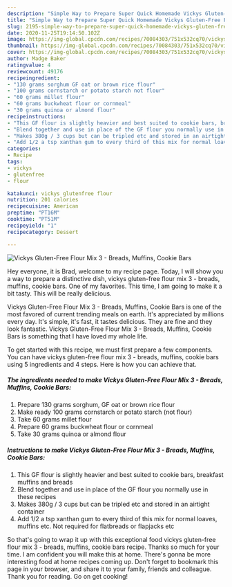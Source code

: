 ```yaml
---
description: "Simple Way to Prepare Super Quick Homemade Vickys Gluten-Free Flour Mix 3 - Breads, Muffins, Cookie Bars"
title: "Simple Way to Prepare Super Quick Homemade Vickys Gluten-Free Flour Mix 3 - Breads, Muffins, Cookie Bars"
slug: 2195-simple-way-to-prepare-super-quick-homemade-vickys-gluten-free-flour-mix-3-breads-muffins-cookie-bars
date: 2020-11-25T19:14:50.102Z
image: https://img-global.cpcdn.com/recipes/70084303/751x532cq70/vickys-gluten-free-flour-mix-3-breads-muffins-cookie-bars-recipe-main-photo.jpg
thumbnail: https://img-global.cpcdn.com/recipes/70084303/751x532cq70/vickys-gluten-free-flour-mix-3-breads-muffins-cookie-bars-recipe-main-photo.jpg
cover: https://img-global.cpcdn.com/recipes/70084303/751x532cq70/vickys-gluten-free-flour-mix-3-breads-muffins-cookie-bars-recipe-main-photo.jpg
author: Madge Baker
ratingvalue: 4
reviewcount: 49176
recipeingredient:
- "130 grams sorghum GF oat or brown rice flour"
- "100 grams cornstarch or potato starch not flour"
- "60 grams millet flour"
- "60 grams buckwheat flour or cornmeal"
- "30 grams quinoa or almond flour"
recipeinstructions:
- "This GF flour is slightly heavier and best suited to cookie bars, breakfast muffins and breads"
- "Blend together and use in place of the GF flour you normally use in these recipes"
- "Makes 380g / 3 cups but can be tripled etc and stored in an airtight container"
- "Add 1/2 a tsp xanthan gum to every third of this mix for normal loaves, muffins etc. Not required for flatbreads or flapjacks etc"
categories:
- Recipe
tags:
- vickys
- glutenfree
- flour

katakunci: vickys glutenfree flour 
nutrition: 201 calories
recipecuisine: American
preptime: "PT16M"
cooktime: "PT51M"
recipeyield: "1"
recipecategory: Dessert

---
```



![Vickys Gluten-Free Flour Mix 3 - Breads, Muffins, Cookie Bars](https://img-global.cpcdn.com/recipes/70084303/751x532cq70/vickys-gluten-free-flour-mix-3-breads-muffins-cookie-bars-recipe-main-photo.jpg)

Hey everyone, it is Brad, welcome to my recipe page. Today, I will show you a way to prepare a distinctive dish, vickys gluten-free flour mix 3 - breads, muffins, cookie bars. One of my favorites. This time, I am going to make it a bit tasty. This will be really delicious.

Vickys Gluten-Free Flour Mix 3 - Breads, Muffins, Cookie Bars is one of the most favored of current trending meals on earth. It's appreciated by millions every day. It's simple, it's fast, it tastes delicious. They are fine and they look fantastic. Vickys Gluten-Free Flour Mix 3 - Breads, Muffins, Cookie Bars is something that I have loved my whole life.




To get started with this recipe, we must first prepare a few components. You can have vickys gluten-free flour mix 3 - breads, muffins, cookie bars using 5 ingredients and 4 steps. Here is how you can achieve that.

<!--inarticleads1-->

##### The ingredients needed to make Vickys Gluten-Free Flour Mix 3 - Breads, Muffins, Cookie Bars:

1. Prepare 130 grams sorghum, GF oat or brown rice flour
1. Make ready 100 grams cornstarch or potato starch (not flour)
1. Take 60 grams millet flour
1. Prepare 60 grams buckwheat flour or cornmeal
1. Take 30 grams quinoa or almond flour




<!--inarticleads2-->

##### Instructions to make Vickys Gluten-Free Flour Mix 3 - Breads, Muffins, Cookie Bars:

1. This GF flour is slightly heavier and best suited to cookie bars, breakfast muffins and breads
1. Blend together and use in place of the GF flour you normally use in these recipes
1. Makes 380g / 3 cups but can be tripled etc and stored in an airtight container
1. Add 1/2 a tsp xanthan gum to every third of this mix for normal loaves, muffins etc. Not required for flatbreads or flapjacks etc




So that's going to wrap it up with this exceptional food vickys gluten-free flour mix 3 - breads, muffins, cookie bars recipe. Thanks so much for your time. I am confident you will make this at home. There's gonna be more interesting food at home recipes coming up. Don't forget to bookmark this page in your browser, and share it to your family, friends and colleague. Thank you for reading. Go on get cooking!
